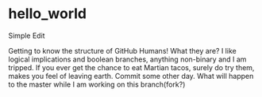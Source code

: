# hello_world
Simple Edit

Getting to know the structure of GitHub
Humans! What they are?
I like logical implications and boolean branches, anything non-binary and I am tripped.
If you ever get the chance to eat Martian tacos, surely do try them, makes you feel of leaving earth.
Commit some other day.
What will happen to the master while I am working on this branch(fork?)
